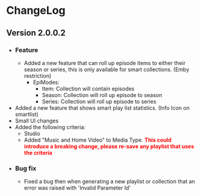 # ChangeLog
## Version 2.0.0.2
- ### Feature
  - Added a new feature that can roll up episode items to either their season or series, this is only available for smart collections. (Emby restriction)
    - EpiModes:
      - Item: Collection will contain episodes
      - Season: Collection will roll up episode to season
      - Series: Collection will roll up episode to series
- Added a new feature that shows smart play list statistics. (Info Icon on smartlist)
- Small UI changes
- Added the following criteria:
  - Studio
  - Added "Music and Home Video" to Media Type. <span style="color:red">**This could introduce a breaking change, please re-save any playlist that uses the criteria**</span>
- ### Bug fix
  - Fixed a bug then when generating a new playlist or collection that an error was raised with 'Invalid Parameter Id'